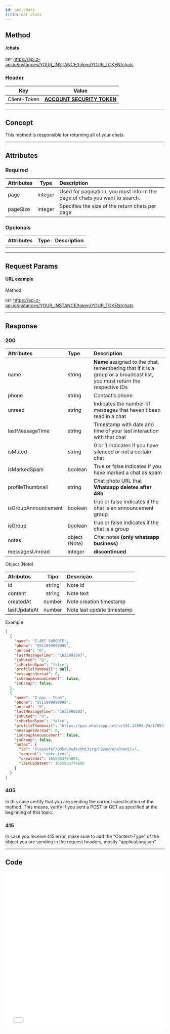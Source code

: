 ```yaml
---
id: get-chats
title: Get chats
---
```


## Method

#### /chats

`GET` https://api.z-api.io/instances/YOUR_INSTANCE/token/YOUR_TOKEN/chats

### Header

|      Key       |            Value            |
| :------------: |     :-----------------:     |
|  Client-Token  | **[ACCOUNT SECURITY TOKEN](../security/client-token)** |

---

## Concept

This method is responsible for returning all of your chats

---

## Attributes

### Required

| Attributes | Type | Description |
| :-- | :-: | :-- |
| page | integer | Used for pagination, you must inform the page of chats you want to search. |
| pageSize | integer | Specifies the size of the return chats  per page |

### Opcionais

| Attributes | Type | Description |
| :-------- | :--: | :-------- |
|           |      |           |

---

## Request Params

#### URL example

Method 

`GET` https://api.z-api.io/instances/YOUR_INSTANCE/token/YOUR_TOKEN/chats

---

## Response

### 200

| Attributes | Type | Description |
| :-- | :-- | :-- |
| name | string | **Name** assigned to the chat, remembering that if it is a group or a broadcast list, you must return the respective IDs |
| phone | string | Contact’s phone |
| unread | string | Indicates the number of messages that haven’t been read in a chat |
| lastMessageTime | string | Timestamp with date and time of your last interaction with that chat  |
| isMuted | string | 0 or 1 indicates if you have silenced or not a certain chat |
| isMarkedSpam | boolean | True or false indicates if you have marked a chat as spam |
| profileThumbnail | string | Chat photo URL that **Whatsapp deletes after 48h** |
| isGroupAnnouncement   | boolean | true or false indicates if the chat is an announcement group |
| isGroup   | boolean | true or false indicates if the chat is a group  |
| notes        | object (Note) | Chat notes **(only whatsapp business)** |
| messagesUnread | integer | **discontinued** |

Object (Note)

| Atributos       |  Tipo     | Descrição                                         |
| :-------------- | :-----:   | :------------------------------------------------ |
| id              | string    | Note id                                    |
| content         | string    | Note text                                 |
| createdAt       | number    | Note creation timestamp                  |
| lastUpdateAt    | number    | Note last update timestamp       |

Example

```json
[
  {
    "name": "Z-API SUPORTE",
    "phone": "5511999999999",
    "unread": "0",
    "lastMessageTime": "1622991687",
    "isMuted": "0",
    "isMarkedSpam": "false",
    "profileThumbnail": null,
    "messagesUnread": 0,
    "isGroupAnnouncement": false,
    "isGroup": false,
  },
  {
    "name": "Z-api - Team",
    "phone": "5511999999999",
    "unread": "0",
    "lastMessageTime": "1622990503",
    "isMuted": "0",
    "isMarkedSpam": "false",
    "profileThumbnail": "https://pps.whatsapp.net/v/t61.24694-24/170931400_212202650511993_3423338295209291992_n.jpg?ccb=11-4&oh=4b96b3bf7114122667f80d021b194f2c&oe=60C179E2",
    "messagesUnread": 0,
    "isGroupAnnouncement": false,
    "isGroup": false,
    "notes": {
      "id": "KlesU6f4f/Qd5d6VuAbvOMi31rg/F92owVe/xDYad1C=",
      "content": "note text",
      "createdAt": 1655953774000,
      "lastUpdateAt": 1655953774000
    }
  }
]
```

### 405

In this case certify that you are sending the correct specification of the method. This means, verify if you sent a POST or GET as specified at the beginning of this topic.

### 415

In case you receive 415 error, make sure to add the “Content-Type” of the object you are sending in the request headers, mostly “application/json”

---

## Code

<iframe src="//api.apiembed.com/?source=https://raw.githubusercontent.com/Z-API/z-api-docs/main/json-examples/get-chats.json&targets=all" frameborder="0" scrolling="no" width="100%" height="500px" seamless></iframe>
